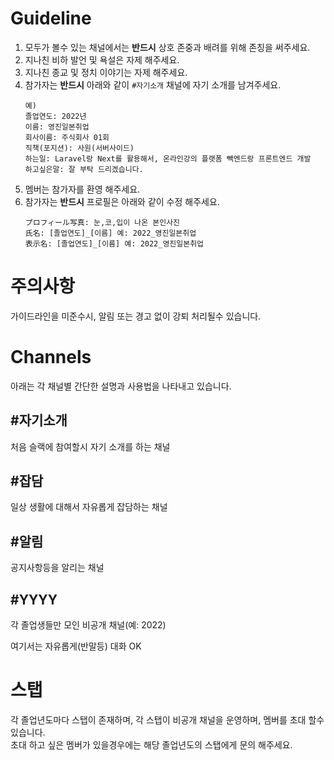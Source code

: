 # Guideline

1. 모두가 볼수 있는 채널에서는 **반드시** 상호 존중과 배려를 위해 존칭을 써주세요.
2. 지나친 비하 발언 및 욕설은 자제 해주세요.
3. 지나친 종교 및 정치 이야기는 자제 해주세요.
4. 참가자는 **반드시** 아래와 같이 `#자기소개` 채널에 자기 소개를 남겨주세요.  
    ```
    예)
    졸업연도: 2022년
    이름: 영진일본취업
    회사이름: 주식회사 01회
    직책(포지션): 사원(서버사이드)
    하는일: Laravel랑 Next를 활용해서, 온라인강의 플랫폼 빽엔드랑 프론트엔드 개발
    하고싶은말: 잘 부탁 드리겠습니다.
    ```
5. 멤버는 참가자를 환영 해주세요.
6. 참가자는 **반드시** 프로필은 아래와 같이 수정 해주세요.
    ```
    プロフィール写真: 눈,코,입이 나온 본인사진
    氏名: [졸업연도]_[이름] 예: 2022_영진일본취업
    表示名: [졸업연도]_[이름] 예: 2022_영진일본취업
    ```

# 주의사항

가이드라인을 미준수시, 알림 또는 경고 없이 강퇴 처리될수 있습니다.

# Channels

아래는 각 채널별 간단한 설명과 사용법을 나타내고 있습니다.

## \#자기소개 

처음 슬랙에 참여할시 자기 소개를 하는 채널

## \#잡담

일상 생활에 대해서 자유롭게 잡담하는 채널

## \#알림

공지사항등을 알리는 채널

## \#YYYY

각 졸업생들만 모인 비공개 채널(예: 2022)

여기서는 자유롭게(반말등) 대화 OK

# 스탭

각 졸업년도마다 스탭이 존재하며, 각 스탭이 비공개 채널을 운영하며, 멤버를 초대 할수 있습니다.  
초대 하고 싶은 멤버가 있을경우에는 해당 졸업년도의 스탭에게 문의 해주세요.


